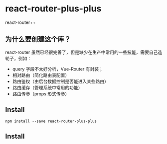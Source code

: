# react-router-plus-plus
react-router++

## 为什么要创建这个库？

react-router 虽然已经很完善了，但是缺少在生产中常用的一些技能，需要自己造轮子，例如：

* query 字段不太好分析，Vue-Router 有封装；
* 相对路由（简化路由表配置）
* 路由鉴权（由后台数据控制是否能进入某些路由）
* 路由缓存（管理系统中常用的功能）
* 路由传参（props 形式传参）

## Install

~~~
npm install --save react-router-plus-plus
~~~

## Install